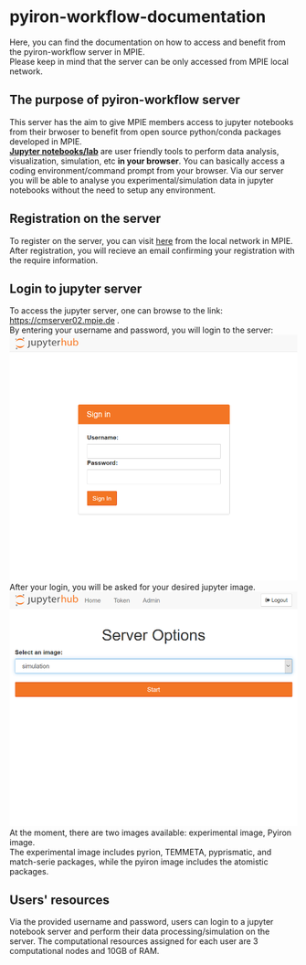 # pyiron-workflow-documentation
Here, you can find the documentation on how to access and benefit from the pyiron-workflow server in MPIE.  
Please keep in mind that the server can be only accessed from MPIE local network.  
## The purpose of pyiron-workflow server  

This server has the aim to give MPIE members access to jupyter notebooks from their brwoser to benefit from open source python/conda packages developed in MPIE.  
 **<a href="https://jupyter.org/" target="_top">Jupyter notebooks/lab</a>** are user friendly tools to perform data analysis, visualization, simulation, etc **in your browser**. You can basically access a coding environment/command prompt from your browser. Via our server you will be able to analyse you experimental/simulation data in jupyter notebooks without the need to setup any environment. 
 
## Registration on the server  
To register on the server, you can visit <a href="http://cmserver02.mpie.de:8866" target="_top">here</a> from the local network in MPIE. 
After registration, you will recieve an email confirming your registration with the require information.


## Login to jupyter server  
To access the jupyter server, one can browse to the link: <a href="http://cmserver02.mpie.de" target="_top"> https://cmserver02.mpie.de </a>.  
By entering your username and password, you will login to the server:
<img src="jupyterhub_login.png" alt="Login to Jupyterhub">  
After your login, you will be asked for your desired jupyter image.  
<img src="jupyterhub_image_selection.png" alt="Image selection">  
At the moment, there are two images available: experimental image, Pyiron image.   
The experimental image includes pyrion, TEMMETA, pyprismatic, and match-serie packages, while the pyiron image includes the atomistic packages.


## Users' resources  
Via the provided username and password, users can login to a jupyter notebook server and perform their data processing/simulation on the server. The computational resources assigned for each user are 3 computational nodes and 10GB of RAM.




